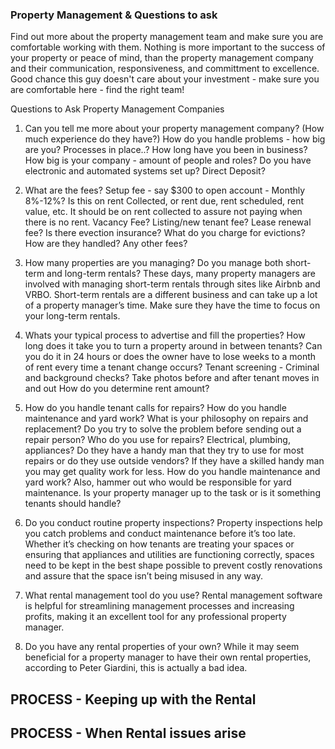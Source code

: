 ### Property Management & Questions to ask

Find out more about the property management team and make sure you are comfortable working with them. Nothing is more important to the success of your property or peace of mind, than the property management company and their communication, responsiveness, and committment to excellence. Good chance this guy doesn't care about your investment - make sure you are comfortable here - find the right team!

Questions to Ask Property Management Companies

1. Can you tell me more about your property management company?
   (How much experience do they have?) How do you handle problems - how big are you? Processes in place..? How long have you been in business? How big is your company - amount of people and roles? Do you have electronic and automated systems set up? Direct Deposit?

2. What are the fees?
   Setup fee - say $300 to open account - Monthly 8%-12%? Is this on rent Collected, or rent due, rent scheduled, rent value, etc. It should be on rent collected to assure not paying when there is no rent. Vacancy Fee? Listing/new tenant fee? Lease renewal fee? Is there evection insurance? What do you charge for evictions? How are they handled? Any other fees?

3. How many properties are you managing? Do you manage both short-term and long-term rentals?
   These days, many property managers are involved with managing short-term rentals through sites like Airbnb and VRBO. Short-term rentals are a different business and can take up a lot of a property manager’s time. Make sure they have the time to focus on your long-term rentals.

4. Whats your typical process to advertise and fill the properties?
   How long does it take you to turn a property around in between tenants? Can you do it in 24 hours or does the owner have to lose weeks to a month of rent every time a tenant change occurs? Tenant screening - Criminal and background checks? Take photos before and after tenant moves in and out
   How do you determine rent amount?

5. How do you handle tenant calls for repairs?
   How do you handle maintenance and yard work?
   What is your philosophy on repairs and replacement?
   Do you try to solve the problem before sending out a repair person?
   Who do you use for repairs? Electrical, plumbing, appliances?
   Do they have a handy man that they try to use for most repairs or do they use outside vendors? If they have a skilled handy man you may get quality work for less.
   How do you handle maintenance and yard work?
   Also, hammer out who would be responsible for yard maintenance. Is your property manager up to the task or is it something tenants should handle?

6. Do you conduct routine property inspections?
   Property inspections help you catch problems and conduct maintenance before it’s too late. Whether it’s checking on how tenants are treating your spaces or ensuring that appliances and utilities are functioning correctly, spaces need to be kept in the best shape possible to prevent costly renovations and assure that the space isn’t being misused in any way.

7. What rental management tool do you use?
   Rental management software is helpful for streamlining management processes and increasing profits, making it an excellent tool for any professional property manager.

8. Do you have any rental properties of your own?
   While it may seem beneficial for a property manager to have their own rental properties, according to Peter Giardini, this is actually a bad idea.

## PROCESS - Keeping up with the Rental

## PROCESS - When Rental issues arise
